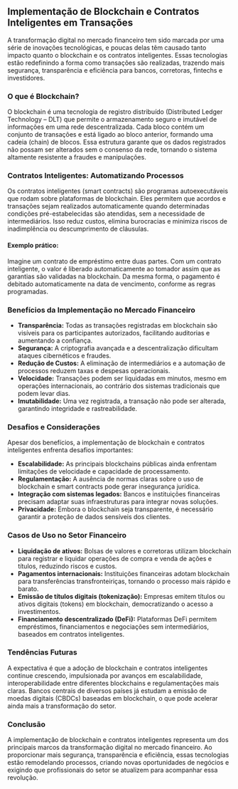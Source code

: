 ## Implementação de Blockchain e Contratos Inteligentes em Transações

A transformação digital no mercado financeiro tem sido marcada por uma série de inovações tecnológicas, e poucas delas têm causado tanto impacto quanto o blockchain e os contratos inteligentes. Essas tecnologias estão redefinindo a forma como transações são realizadas, trazendo mais segurança, transparência e eficiência para bancos, corretoras, fintechs e investidores.

### O que é Blockchain?

O blockchain é uma tecnologia de registro distribuído (Distributed Ledger Technology – DLT) que permite o armazenamento seguro e imutável de informações em uma rede descentralizada. Cada bloco contém um conjunto de transações e está ligado ao bloco anterior, formando uma cadeia (chain) de blocos. Essa estrutura garante que os dados registrados não possam ser alterados sem o consenso da rede, tornando o sistema altamente resistente a fraudes e manipulações.

### Contratos Inteligentes: Automatizando Processos

Os contratos inteligentes (smart contracts) são programas autoexecutáveis que rodam sobre plataformas de blockchain. Eles permitem que acordos e transações sejam realizados automaticamente quando determinadas condições pré-estabelecidas são atendidas, sem a necessidade de intermediários. Isso reduz custos, elimina burocracias e minimiza riscos de inadimplência ou descumprimento de cláusulas.

#### Exemplo prático:
Imagine um contrato de empréstimo entre duas partes. Com um contrato inteligente, o valor é liberado automaticamente ao tomador assim que as garantias são validadas na blockchain. Da mesma forma, o pagamento é debitado automaticamente na data de vencimento, conforme as regras programadas.

### Benefícios da Implementação no Mercado Financeiro

- **Transparência:** Todas as transações registradas em blockchain são visíveis para os participantes autorizados, facilitando auditorias e aumentando a confiança.
- **Segurança:** A criptografia avançada e a descentralização dificultam ataques cibernéticos e fraudes.
- **Redução de Custos:** A eliminação de intermediários e a automação de processos reduzem taxas e despesas operacionais.
- **Velocidade:** Transações podem ser liquidadas em minutos, mesmo em operações internacionais, ao contrário dos sistemas tradicionais que podem levar dias.
- **Imutabilidade:** Uma vez registrada, a transação não pode ser alterada, garantindo integridade e rastreabilidade.

### Desafios e Considerações

Apesar dos benefícios, a implementação de blockchain e contratos inteligentes enfrenta desafios importantes:

- **Escalabilidade:** As principais blockchains públicas ainda enfrentam limitações de velocidade e capacidade de processamento.
- **Regulamentação:** A ausência de normas claras sobre o uso de blockchain e smart contracts pode gerar insegurança jurídica.
- **Integração com sistemas legados:** Bancos e instituições financeiras precisam adaptar suas infraestruturas para integrar novas soluções.
- **Privacidade:** Embora o blockchain seja transparente, é necessário garantir a proteção de dados sensíveis dos clientes.

### Casos de Uso no Setor Financeiro

- **Liquidação de ativos:** Bolsas de valores e corretoras utilizam blockchain para registrar e liquidar operações de compra e venda de ações e títulos, reduzindo riscos e custos.
- **Pagamentos internacionais:** Instituições financeiras adotam blockchain para transferências transfronteiriças, tornando o processo mais rápido e barato.
- **Emissão de títulos digitais (tokenização):** Empresas emitem títulos ou ativos digitais (tokens) em blockchain, democratizando o acesso a investimentos.
- **Financiamento descentralizado (DeFi):** Plataformas DeFi permitem empréstimos, financiamentos e negociações sem intermediários, baseados em contratos inteligentes.

### Tendências Futuras

A expectativa é que a adoção de blockchain e contratos inteligentes continue crescendo, impulsionada por avanços em escalabilidade, interoperabilidade entre diferentes blockchains e regulamentações mais claras. Bancos centrais de diversos países já estudam a emissão de moedas digitais (CBDCs) baseadas em blockchain, o que pode acelerar ainda mais a transformação do setor.

### Conclusão

A implementação de blockchain e contratos inteligentes representa um dos principais marcos da transformação digital no mercado financeiro. Ao proporcionar mais segurança, transparência e eficiência, essas tecnologias estão remodelando processos, criando novas oportunidades de negócios e exigindo que profissionais do setor se atualizem para acompanhar essa revolução.